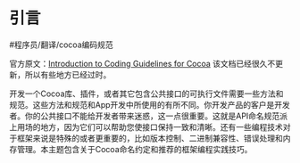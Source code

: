 # 引言
#程序员/翻译/cocoa编码规范

官方原文：[Introduction to Coding Guidelines for Cocoa](https://developer.apple.com/library/archive/documentation/Cocoa/Conceptual/CodingGuidelines/CodingGuidelines.html#//apple_ref/doc/uid/10000146-SW1)
该文档已经很久不更新，所以有些地方已经过时。

开发一个Cocoa库、插件，或者其它包含公共接口的可执行文件需要一些方法和规范。这些方法和规范和App开发中所使用的有所不同。你开发产品的客户是开发者。你的公共接口不能给开发者带来迷惑，这一点很重要。这就是API命名规范派上用场的地方，因为它们可以帮助您使接口保持一致和清晰。还有一些编程技术对于框架来说是特殊的或者更重要的，比如版本控制、二进制兼容性、错误处理和内存管理。本主题包含关于Cocoa命名约定和推荐的框架编程实践技巧。

